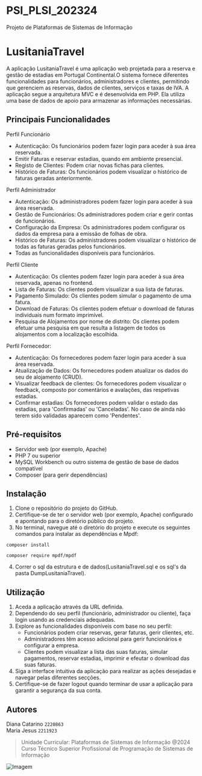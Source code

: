 # PSI_PLSI_202324
Projeto de Plataformas de Sistemas de Informação

# LusitaniaTravel
A aplicação LusitaniaTravel é uma aplicação web projetada para a reserva e gestão de estadias em Portugal Continental.O sistema fornece diferentes funcionalidades para funcionários, administradores e clientes, permitindo que gerenciem as reservas, dados de clientes, serviços e taxas de IVA. A aplicação segue a arquitetura MVC e é desenvolvida em PHP. Ela utiliza uma base de dados de apoio para armazenar as informações necessárias.

## Principais Funcionalidades
Perfil Funcionário
- Autenticação: Os funcionários podem fazer login para aceder à sua área reservada.
- Emitir Faturas e reservar estadias, quando em ambiente presencial.
- Registo de Clientes: Podem criar novas fichas para clientes.
- Histórico de Faturas: Os funcionários podem visualizar o histórico de faturas geradas anteriormente.

Perfil Administrador
- Autenticação: Os administradores podem fazer login para aceder à sua área reservada.
- Gestão de Funcionários: Os administradores podem criar e gerir contas de funcionários.
- Configuração da Empresa: Os administradores podem configurar os dados da empresa para a emissão de folhas de obra.
- Histórico de Faturas: Os administradores podem visualizar o histórico de todas as faturas geradas pelos funcionários.
- Todas as funcionalidades disponíveis para funcionários.

Perfil Cliente
- Autenticação: Os clientes podem fazer login para aceder à sua área reservada, apenas no frontend.
- Lista de Faturas: Os clientes podem visualizar a sua lista de faturas.
- Pagamento Simulado: Os clientes podem simular o pagamento de uma fatura.
- Download de Faturas: Os clientes podem efetuar o download de faturas individuais num formato imprimível.
- Pesquisa de Alojamentos por nome de distrito: Os clientes podem efetuar uma pesquisa em que resulta a listagem de todos os alojamentos com a localização escolhida.

Perfil Fornecedor:
- Autenticação: Os fornecedores podem fazer login para aceder à sua área reservada.
- Atualização de Dados: Os fornecedores podem atualizar os dados do seu de alojamento (CRUD).
- Visualizar feedback de clientes: Os fornecedores podem visualizar o feedback, composto por comentários e avalações, das respetivas estadias.
- Confirmar estadias: Os fornecedores podem validar o estado das estadias, para 'Confirmadas' ou 'Canceladas'. No caso de ainda não terem sido validadas aparecem como 'Pendentes'.

## Pré-requisitos
- Servidor web (por exemplo, Apache)
- PHP 7 ou superior
- MySQL Workbench ou outro sistema de gestão de base de dados compatível
- Composer (para gerir dependências)

## Instalação
1. Clone o repositório do projeto do GitHub.
2. Certifique-se de ter o servidor web (por exemplo, Apache) configurado e apontando para o diretório público do projeto.
3. No terminal, navegue até o diretório do projeto e execute os seguintes comandos para instalar as dependências e Mpdf:
```
composer install
```
```
composer require mpdf/mpdf
```
4. Correr o sql da estrutura e de dados(LusitaniaTravel.sql e os sql's da pasta DumpLusitaniaTravel).


## Utilização
1. Aceda a aplicação através da URL definida.
2. Dependendo do seu perfil (funcionário, administrador ou cliente), faça login usando as credenciais adequadas.
3. Explore as funcionalidades disponíveis com base no seu perfil:
    - Funcionários podem criar reservas, gerar faturas, gerir clientes, etc.
    - Administradores têm acesso adicional para gerir funcionários e configurar a empresa.
    - Clientes podem visualizar a lista das suas faturas, simular pagamentos, reservar estadias, imprimir e efeutar o download das suas faturas.
4. Siga a interface intuitiva da aplicação para realizar as ações desejadas e navegar pelas diferentes secções.
5. Certifique-se de fazer logout quando terminar de usar a aplicação para garantir a segurança da sua conta.

## Autores
Diana Catarino `2220863`
<br> Maria Jesus `2211923`

>Unidade Curricular: Plataformas de Sistemas de Informação @2024
> <br> Curso Técnico Superior Profissional de Programação de Sistemas de Informação

![Imagem](https://www.ipleiria.pt/wp-content/themes/ipleiria/img/logo_ipl_header.png)
